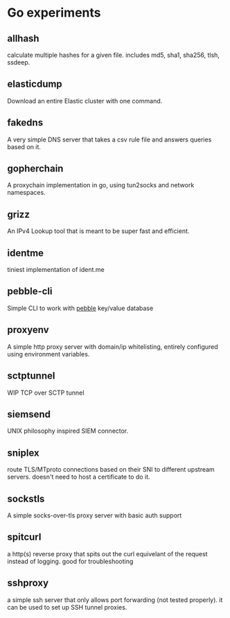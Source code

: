 # Go experiments

## allhash
calculate multiple hashes for a given file. includes md5, sha1, sha256, tlsh, ssdeep.

## elasticdump
Download an entire Elastic cluster with one command.

## fakedns
A very simple DNS server that takes a csv rule file and answers queries based on it.

## gopherchain
A proxychain implementation in go, using tun2socks and network namespaces.

## grizz
An IPv4 Lookup tool that is meant to be super fast and efficient.

## identme
tiniest implementation of ident.me

## pebble-cli
Simple CLI to work with [pebble](https://github.com/cockroachdb/pebble) key/value database

## proxyenv
A simple http proxy server with domain/ip whitelisting, entirely configured using environment variables.

## sctptunnel
WIP TCP over SCTP tunnel

## siemsend
UNIX philosophy inspired SIEM connector. 

## sniplex
route TLS/MTproto connections based on their SNI to different upstream servers. doesn't need to host a certificate to do it. 

## sockstls
A simple socks-over-tls proxy server with basic auth support

## spitcurl
a http(s) reverse proxy that spits out the curl equivelant of the request instead of logging. good for troubleshooting

## sshproxy
a simple ssh server that only allows port forwarding (not tested properly). it can be used to set up SSH tunnel proxies.
